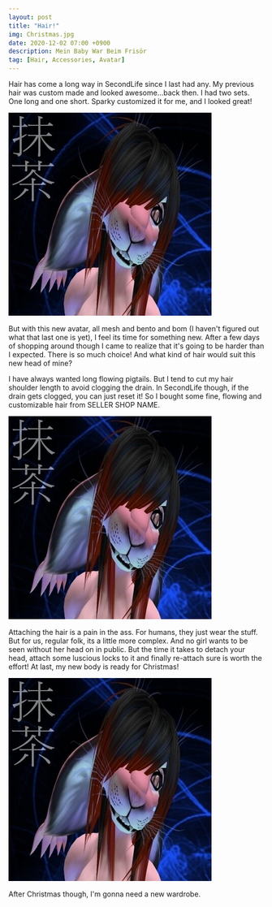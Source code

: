 ```yaml
---
layout: post
title: "Hair!"
img: Christmas.jpg
date: 2020-12-02 07:00 +0900
description: Mein Baby War Beim Frisör 
tag: [Hair, Accessories, Avatar]
---
```

Hair has come a long way in SecondLife since I last had any. My previous hair was custom made and looked awesome...back then.
I had two sets. One long and one short. Sparky customized it for me, and I looked great!

![Maccha Before](/assets/img/Maccha_400x400.jpg)

But with this new avatar, all mesh and bento and bom (I haven't figured out what that last one is yet), I feel its time for something new. After a few days of shopping around though I came to realize that it's going to be harder than I expected. There is so much choice! And what kind of hair would suit this new head of mine?

I have always wanted long flowing pigtails. But I tend to cut my hair shoulder length to avoid clogging the drain. In SecondLife though, if the drain gets clogged, you can just reset it! So I bought some fine, flowing and customizable hair from SELLER SHOP NAME.

![Maccha After](/assets/img/Maccha_400x400.jpg)

Attaching the hair is a pain in the ass. For humans, they just wear the stuff. But for us, regular folk, its a little more complex. And no girl wants to be seen without her head on in public. But the time it takes to detach your head, attach some luscious locks to it and finally re-attach sure is worth the effort! At last, my new body is ready for Christmas!

![Maccha After](/assets/img/Maccha_400x400.jpg)

After Christmas though, I'm gonna need a new wardrobe.